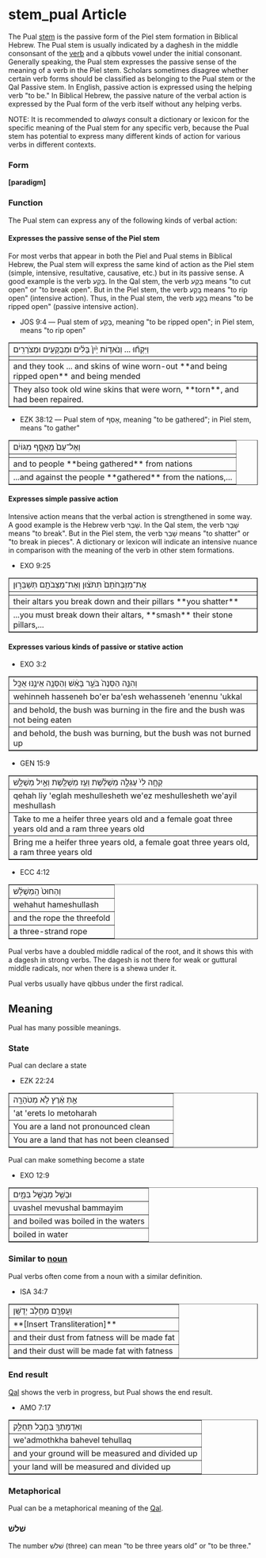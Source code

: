 # stem_pual Article
The Pual [stem](https://git.door43.org/Door43/en-uhg/src/master/content/stem/02.md) is the passive form of the Piel stem formation in Biblical Hebrew.  The Pual stem is usually indicated by a daghesh in the middle consonsant of the [verb](https://git.door43.org/Door43/en-uhg/src/master/content/verb/02.md) and a qibbuts vowel under the initial consonant. Generally speaking, the Pual stem expresses the passive sense of the meaning of a verb in the Piel stem.  Scholars sometimes disagree whether certain verb forms should be classified as belonging to the Pual stem or the Qal Passive stem.  In English, passive action is expressed using the helping verb "to be." In Biblical Hebrew, the passive nature of the verbal action is expressed by the Pual form of the verb itself without any helping verbs.

NOTE: It is recommended to *always* consult a dictionary or lexicon for the specific meaning of the Pual stem for any specific verb, because the Pual stem has potential to express many different kinds of action for various verbs in different contexts.

### Form

**[paradigm]**

### Function

The Pual stem can express any of the following kinds of verbal action:
 
#### Expresses the passive sense of the Piel stem
For most verbs that appear in both the Piel and Pual stems in Biblical Hebrew, the Pual stem will express the same kind of action as the Piel stem (simple, intensive, resultative, causative, etc.) but in its passive sense.  A good example is the verb בָּקַע.  In the Qal stem, the verb בָּקַע means "to cut open" or "to break open".  But in the Piel stem, the verb בָּקַע means "to rip open" (intensive action).  Thus, in the Pual stem, the verb בָּקַע means "to be ripped open" (passive intensive action).  

* JOS 9:4 –– Pual stem of בָּקַע, meaning "to be ripped open"; in Piel stem, means "to rip open"
<table border="1" class="docutils">
<colgroup>
<col width="100%" />
</colgroup>
<tbody valign="top">
<tr class="row-odd"><td>וַיִּקְח֞וּ ... וְנֹאד֥וֹת יַ֙יִן֙ בָּלִ֔ים וּמְבֻקָּעִ֖ים וּמְצֹרָרִֽים</td>
</tr>
<tr class="row-even"><td></td>
</tr>
<tr class="row-odd"><td>and they took ... and skins of wine worn-out **and being ripped open** and being mended</td>
</tr>
<tr class="row-even"><td>They also took old wine skins that were worn, **torn**, and had been repaired.</td>
</tr>
</tbody>
</table>

* EZK 38:12 –– Pual stem of אָסַף, meaning "to be gathered"; in Piel stem, means "to gather"
<table border="1" class="docutils">
<colgroup>
<col width="100%" />
</colgroup>
<tbody valign="top">
<tr class="row-odd"><td>וְאֶל־עַם֙ מְאֻסָּ֣ף מִגּוֹיִ֔ם</td>
</tr>
<tr class="row-even"><td></td>
</tr>
<tr class="row-odd"><td>and to people **being gathered** from nations</td>
</tr>
<tr class="row-even"><td>...and against the people **gathered** from the nations,...</td>
</tr>
</tbody>
</table>

#### Expresses simple passive action
Intensive action means that the verbal action is strengthened in some way. A good example is the Hebrew verb שָׁבַר.  In the Qal stem, the verb שָׁבַר means "to break". But in the Piel stem, the verb שָׁבַר means "to shatter" or "to break in pieces". A dictionary or lexicon will indicate an intensive nuance in comparison with the meaning of the verb in other stem formations. 

* EXO 9:25
<table border="1" class="docutils">
<colgroup>
<col width="100%" />
</colgroup>
<tbody valign="top">
<tr class="row-odd"><td>אֶת־מִזְבְּחֹתָם֙ תִּתֹּצ֔וּן וְאֶת־מַצֵּבֹתָ֖ם תְּשַׁבֵּר֑וּן </td>
</tr>
<tr class="row-even"><td></td>
</tr>
<tr class="row-odd"><td>their altars you break down and their pillars **you shatter**</td>
</tr>
<tr class="row-even"><td>...you must break down their altars, **smash** their stone pillars,...</td>
</tr>
</tbody>
</table>

#### Expresses various kinds of passive or stative action

* EXO 3:2
<table border="1" class="docutils">
<colgroup>
<col width="100%" />
</colgroup>
<tbody valign="top">
<tr class="row-odd"><td>וְהִנֵּ֤ה הַסְּנֶה֙ בֹּעֵ֣ר בָּאֵ֔שׁ וְהַסְּנֶ֖ה אֵינֶ֥נּוּ אֻכָּֽל</td>
</tr>
<tr class="row-even"><td>wehinneh hasseneh bo'er ba'esh wehasseneh 'enennu 'ukkal</td>
</tr>
<tr class="row-odd"><td>and behold, the bush was burning in the fire and the bush was not being eaten</td>
</tr>
<tr class="row-even"><td>and behold, the bush was burning, but the bush was not burned up</td>
</tr>
</tbody>
</table>

* GEN 15:9
<table border="1" class="docutils">
<colgroup>
<col width="100%" />
</colgroup>
<tbody valign="top">
<tr class="row-odd"><td>קְחָ֥ה לִי֙ עֶגְלָ֣ה מְשֻׁלֶּ֔שֶׁת וְעֵ֥ז מְשֻׁלֶּ֖שֶׁת וְאַ֣יִל מְשֻׁלָּ֑שׁ</td>
</tr>
<tr class="row-even"><td>qehah liy 'eglah meshullesheth we'ez meshullesheth we'ayil meshullash</td>
</tr>
<tr class="row-odd"><td>Take to me a heifer three years old and a female goat three years old and a ram three years old</td>
</tr>
<tr class="row-even"><td>Bring me a heifer three years old, a female goat three years old, a ram three years old</td>
</tr>
</tbody>
</table>

* ECC 4:12
<table border="1" class="docutils">
<colgroup>
<col width="100%" />
</colgroup>
<tbody valign="top">
<tr class="row-odd"><td>וְהַחוּט֙ הַֽמְשֻׁלָּ֔שׁ</td>
</tr>
<tr class="row-even"><td>wehahut hameshullash</td>
</tr>
<tr class="row-odd"><td>and the rope the threefold</td>
</tr>
<tr class="row-even"><td>a three-strand rope</td>
</tr>
</tbody>
</table>

Pual verbs have a doubled middle radical of the root, and it shows this with a dagesh in strong verbs. The dagesh is not there for weak or guttural middle radicals, nor when there is a shewa under it.

Pual verbs usually have qibbus under the first radical.

## Meaning 

Pual has many possible meanings.  

### State

Pual can declare a state

* EZK 22:24
<table border="1" class="docutils">
<colgroup>
<col width="100%" />
</colgroup>
<tbody valign="top">
<tr class="row-odd"><td>אַ֣תְּ אֶ֔רֶץ לֹ֥א מְטֹהָרָ֖ה</td>
</tr>
<tr class="row-even"><td>'at 'erets lo metoharah</td>
</tr>
<tr class="row-odd"><td>You are a land not pronounced clean</td>
</tr>
<tr class="row-even"><td>You are a land that has not been cleansed</td>
</tr>
</tbody>
</table>

Pual can make something become a state

* EXO 12:9
<table border="1" class="docutils">
<colgroup>
<col width="100%" />
</colgroup>
<tbody valign="top">
<tr class="row-odd"><td>וּבָשֵׁ֥ל מְבֻשָּׁ֖ל בַּמָּ֑יִם</td>
</tr>
<tr class="row-even"><td>uvashel mevushal bammayim</td>
</tr>
<tr class="row-odd"><td>and boiled was boiled in the waters</td>
</tr>
<tr class="row-even"><td>boiled in water</td>
</tr>
</tbody>
</table>

### Similar to [noun](https://git.door43.org/Door43/en-uhg/src/master/content/noun/02.md)

Pual verbs often come from a noun with a similar definition.

* ISA 34:7
<table border="1" class="docutils">
<colgroup>
<col width="100%" />
</colgroup>
<tbody valign="top">
<tr class="row-odd"><td>וַעֲפָרָ֖ם מֵחֵ֥לֶב יְדֻשָּֽׁן</td>
</tr>
<tr class="row-even"><td>**[Insert Transliteration]**</td>
</tr>
<tr class="row-odd"><td>and their dust from fatness will be made fat</td>
</tr>
<tr class="row-even"><td>and their dust will be made fat with fatness</td>
</tr>
</tbody>
</table>

### End result

[Qal](https://git.door43.org/Door43/en-uhg/src/master/content/stem_qal/02.md) shows the verb in progress, but Pual shows the end result.

* AMO 7:17
<table border="1" class="docutils">
<colgroup>
<col width="100%" />
</colgroup>
<tbody valign="top">
<tr class="row-odd"><td>וְאַדְמָתְךָ֖ בַּחֶ֣בֶל תְּחֻלָּ֑ק</td>
</tr>
<tr class="row-even"><td>we'admothkha bahevel tehullaq</td>
</tr>
<tr class="row-odd"><td>and your ground will be measured and divided up</td>
</tr>
<tr class="row-even"><td>your land will be measured and divided up</td>
</tr>
</tbody>
</table>

### Metaphorical

Pual can be a metaphorical meaning of the [Qal](https://git.door43.org/Door43/en-uhg/src/master/content/stem_qal/02.md).



### שׁלשׁ

The number שׁלשׁ (three) can  mean “to be three years old” or "to be three."


